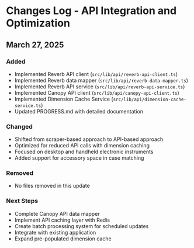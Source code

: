 # Changes Log - API Integration and Optimization

## March 27, 2025

### Added
- Implemented Reverb API client (`src/lib/api/reverb-api-client.ts`)
- Implemented Reverb data mapper (`src/lib/api/reverb-data-mapper.ts`)
- Implemented Reverb API service (`src/lib/api/reverb-api-service.ts`)
- Implemented Canopy API client (`src/lib/api/canopy-api-client.ts`)
- Implemented Dimension Cache Service (`src/lib/api/dimension-cache-service.ts`)
- Updated PROGRESS.md with detailed documentation

### Changed
- Shifted from scraper-based approach to API-based approach
- Optimized for reduced API calls with dimension caching
- Focused on desktop and handheld electronic instruments
- Added support for accessory space in case matching

### Removed
- No files removed in this update

### Next Steps
- Complete Canopy API data mapper
- Implement API caching layer with Redis
- Create batch processing system for scheduled updates
- Integrate with existing application
- Expand pre-populated dimension cache
